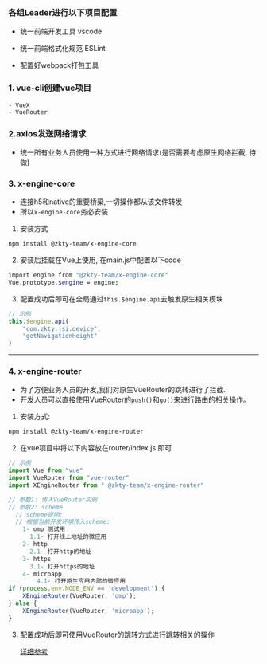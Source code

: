 ### 各组Leader进行以下项目配置

- 统一前端开发工具 vscode

- 统一前端格式化规范 ESLint

- 配置好webpack打包工具

      

### 1. vue-cli创建vue项目
	- VueX
	- VueRouter

### 2.axios发送网络请求

- 统一所有业务人员使用一种方式进行网络请求(是否需要考虑原生网络拦截, 待做)

### 3. x-engine-core

- 连接h5和native的重要桥梁,一切操作都从该文件转发
- 所以`x-engine-core`务必安装

1. 安装方式

```bash
npm install @zkty-team/x-engine-core
```

2. 安装后挂载在Vue上使用, 在main.js中配置以下code

```bash
import engine from "@zkty-team/x-engine-core"
Vue.prototype.$engine = engine;
```

3. 配置成功后即可在全局通过`this.$engine.api`去触发原生相关模块

```javascript
// 示例
this.$engine.api(
	"com.zkty.jsi.device",
	"getNavigationHeight"
)
```

---

### 4. x-engine-router

- 为了方便业务人员的开发,我们对原生VueRouter的跳转进行了拦截.
- 开发人员可以直接使用VueRouter的`push()`和`go()`来进行路由的相关操作。

1. 安装方式:

```bash
npm install @zkty-team/x-engine-router
```

2. 在vue项目中将以下内容放在router/index.js 即可

```javascript
// 示例
import Vue from "vue"
import VueRouter from "vue-router"
import XEngineRouter from " @zkty-team/x-engine-router"

// 参数1: 传入VueRouter实例
// 参数2: scheme
  // scheme说明:
  // 根据当前开发环境传入scheme:
    1- omp 测试用
      1.1- 打开线上地址的微应用 
    2- http
      2.1- 打开http的地址
    3- https
      3.1- 打开https的地址
    4- microapp  
	    4.1- 打开原生应用内部的微应用
if (process.env.NODE_ENV == 'development') {
    XEngineRouter(VueRouter, 'omp');    
} else {
    XEngineRouter(VueRouter, 'microapp');
}
```

3. 配置成功后即可使用VueRouter的跳转方式进行跳转相关的操作

    [详细参考](./docs/modules/all/模块-direct.md)



## 
